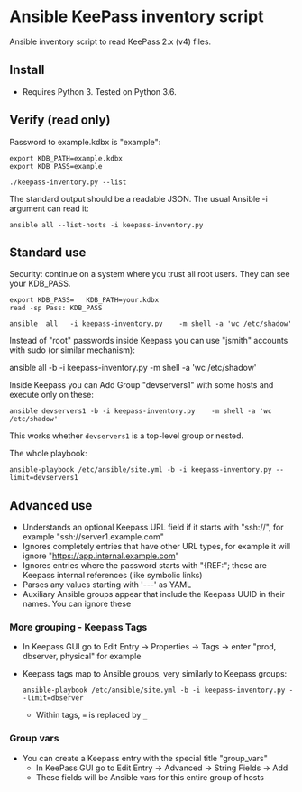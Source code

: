 # Ansible KeePass inventory script
Ansible inventory script to read KeePass 2.x (v4) files.

## Install
- Requires Python 3. Tested on Python 3.6.

## Verify (read only)
Password to example.kdbx is "example":

    export KDB_PATH=example.kdbx
    export KDB_PASS=example

    ./keepass-inventory.py --list

The standard output should be a readable JSON. The usual Ansible -i argument can read it:

    ansible all --list-hosts -i keepass-inventory.py

## Standard use
Security: continue on a system where you trust all root users. They can see your KDB_PASS.

    export KDB_PASS=   KDB_PATH=your.kdbx
    read -sp Pass: KDB_PASS
    
    ansible  all   -i keepass-inventory.py    -m shell -a 'wc /etc/shadow'

Instead of "root" passwords inside Keepass you can use "jsmith" accounts with sudo (or similar mechanism):

   ansible all -b -i keepass-inventory.py    -m shell -a 'wc /etc/shadow'

Inside Keepass you can Add Group "devservers1" with some hosts and execute only on these:

    ansible devservers1 -b -i keepass-inventory.py    -m shell -a 'wc /etc/shadow'

This works whether `devservers1` is a top-level group or nested.
 
The whole playbook:

    ansible-playbook /etc/ansible/site.yml -b -i keepass-inventory.py --limit=devservers1

## Advanced use
- Understands an optional Keepass URL field if it starts with "ssh://", for example "ssh://server1.example.com"
- Ignores completely entries that have other URL types, for example it will ignore "https://app.internal.example.com"
- Ignores entries where the password starts with "{REF:"; these are Keepass internal references (like symbolic links)
- Parses any values starting with '---' as YAML
- Auxiliary Ansible groups appear that include the Keepass UUID in their names. You can ignore these
### More grouping - Keepass Tags
- In Keepass GUI go to Edit Entry -> Properties -> Tags -> enter "prod, dbserver, physical" for example
- Keepass tags  map to Ansible groups, very similarly to Keepass groups:
 
      ansible-playbook /etc/ansible/site.yml -b -i keepass-inventory.py --limit=dbserver

  - Within tags, `=` is replaced by `_`

### Group vars
- You can create a Keepass entry with the special title "group_vars"
  - In KeePass GUI go to Edit Entry -> Advanced -> String Fields -> Add
  - These fields will be Ansible vars for this entire group of hosts

